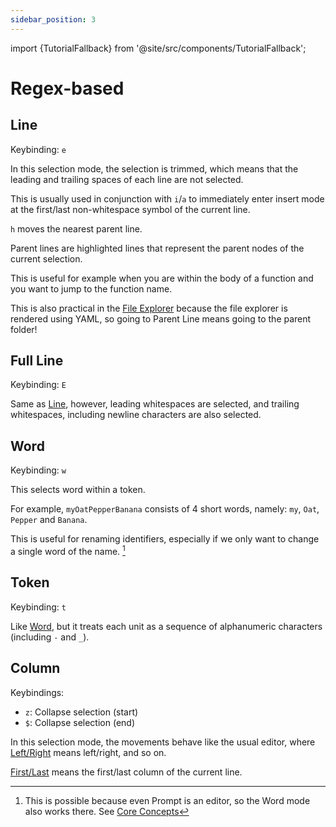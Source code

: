 ```yaml
---
sidebar_position: 3
---
```


import {TutorialFallback} from '@site/src/components/TutorialFallback';

# Regex-based

## Line

Keybinding: `e`

In this selection mode, the selection is trimmed, which means that the leading
and trailing spaces of each line are not selected.

This is usually used in conjunction with `i`/`a` to immediately enter insert mode at the first/last non-whitespace symbol of the current line.

`h` moves the nearest parent line.

Parent lines are highlighted lines that represent the parent nodes of the current selection.

This is useful for example when you are within the body of a function and you want to jump to the function name.

This is also practical in the [File Explorer](../../components/file-explorer.md) because the file explorer is rendered using YAML, so going to Parent Line means going to the parent folder!

<TutorialFallback filename="line"/>

## Full Line

Keybinding: `E`

Same as [Line](#line), however, leading whitespaces are selected, and trailing whitespaces, including newline characters are also selected.

## Word

Keybinding: `w`

This selects word within a token.

For example, `myOatPepperBanana` consists of 4 short words, namely: `my`, `Oat`, `Pepper` and `Banana`.

This is useful for renaming identifiers, especially if we only want to change a single word of the name. [^1]

<TutorialFallback filename="word"/>

## Token

Keybinding: `t`

Like [Word](#word), but it treats each unit as a sequence of alphanumeric characters (including `-` and `_`).

<TutorialFallback filename="token"/>

[^1]: This is possible because even Prompt is an editor, so the Word mode also works there. See [Core Concepts](../../core-concepts.md#2-every-component-is-a-buffereditor)

## Column

Keybindings:

- `z`: Collapse selection (start)
- `$`: Collapse selection (end)

In this selection mode, the movements behave like the usual editor, where [Left/Right](./../core-movements.md#leftright) means left/right, and so on.

[First/Last](./../core-movements.md#firstlast) means the first/last column of the current line.

